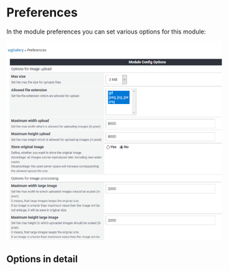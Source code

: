 # Preferences

In the module preferences you can set various options for this module:

![](../../.gitbook/assets/preferences1.png)

## Options in detail

